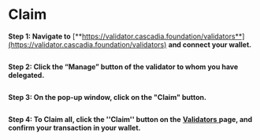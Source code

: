 # Claim

**Step 1: Navigate to** [**https://validator.cascadia.foundation/validators**](https://validator.cascadia.foundation/validators) **and connect your wallet.**

<figure><img src="../../.gitbook/assets/Redelegate2 (3).png" alt=""><figcaption></figcaption></figure>



**Step 2: Click the “Manage” button of the validator to whom you have delegated.**

<figure><img src="../../.gitbook/assets/Redelegate3 (3).png" alt=""><figcaption></figcaption></figure>



**Step 3: On the pop-up window, click on the "Claim" button.**

<figure><img src="../../.gitbook/assets/ClaimReward1 (1).png" alt=""><figcaption></figcaption></figure>



**Step 4: To Claim all, click the ''Claim'' button on the** [**Validators** ](https://validator.cascadia.foundation/validators)**page, and confirm your transaction in your wallet.**

<figure><img src="../../.gitbook/assets/Claimewards2.png" alt=""><figcaption></figcaption></figure>
